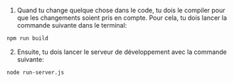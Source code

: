 1. Quand tu change quelque chose dans le code, tu dois le compiler pour que les changements soient pris en compte. Pour cela, tu dois lancer la commande suivante dans le terminal: 
```bash
npm run build
```
2. Ensuite, tu dois lancer le serveur de développement avec la commande suivante:
```bash
node run-server.js
```